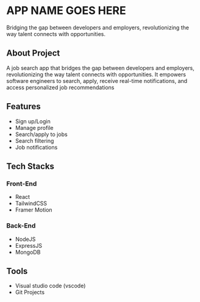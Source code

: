 # APP NAME GOES HERE
Bridging the gap between developers and employers, revolutionizing the way talent connects with opportunities.

## About Project
A job search app that bridges the gap between developers and employers, revolutionizing the way talent connects with opportunities. It empowers software engineers to search, apply, receive real-time notifications, and access personalized job recommendations

## Features
- Sign up/Login
- Manage profile
- Search/apply to jobs
- Search filtering
- Job notifications

## Tech Stacks

### Front-End 
- React
- TailwindCSS
- Framer Motion

### Back-End
- NodeJS
- ExpressJS
- MongoDB


## Tools
- Visual studio code (vscode)
- Git Projects
